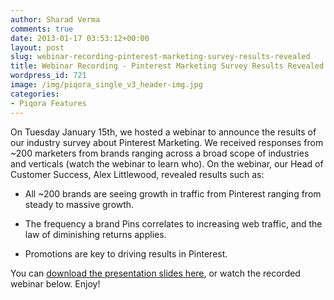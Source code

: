 ```yaml
---
author: Sharad Verma
comments: true
date: 2013-01-17 03:53:12+00:00
layout: post
slug: webinar-recording-pinterest-marketing-survey-results-revealed
title: Webinar Recording - Pinterest Marketing Survey Results Revealed
wordpress_id: 721
image: /img/piqora_single_v3_header-img.jpg
categories:
- Piqora Features
---
```


On Tuesday January 15th, we hosted a webinar to announce the results of our industry survey about Pinterest Marketing. We received responses from ~200 marketers from brands ranging across a broad scope of industries and verticals (watch the webinar to learn who). On the webinar, our Head of Customer Success, Alex Littlewood, revealed results such as:








	
  * All ~200 brands are seeing growth in traffic from Pinterest ranging from steady to massive growth.

	
  * The frequency a brand Pins correlates to increasing web traffic, and the law of diminishing returns applies.

	
  * Promotions are key to driving results in Pinterest.







You can [download the presentation slides here](http://www.slideshare.net/pinfluencer/webinar-survey-results-11413), or watch the recorded webinar below. Enjoy!






